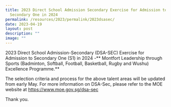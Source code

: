 ```yaml
---
title: 2023 Direct School Admission Secondary Exercise for Admission to
  Secondary One in 2024
permalink: /resources/2023/permalink/2023dsasec/
date: 2023-04-19
layout: post
description: ""
image: ""
---
```

2023 Direct School Admission-Secondary (DSA-SEC) Exercise for Admission to Secondary One (S1) in 2024 -** Montfort Leadership through Sports (Badminton, Softball, Football, Basketball, Rugby and Wushu) Excellence Programme.**

The selection criteria and process for the above talent areas will be updated from early May. For more information on DSA-Sec, please refer to the MOE website at https://www.moe.gov.sg/dsa-sec

Thank you.